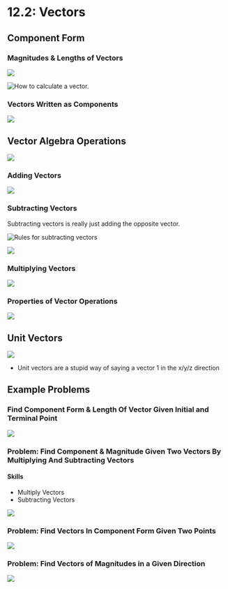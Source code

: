 # 12.2: Vectors

## Component Form

### Magnitudes & Lengths of Vectors

![](<../../../../.gitbook/assets/image (284).png>)

![How to calculate a vector. ](<../../../../.gitbook/assets/image (316).png>)

### Vectors Written as Components

![](<../../../../.gitbook/assets/image (345).png>)

## Vector Algebra Operations

![](<../../../../.gitbook/assets/image (292).png>)

### Adding Vectors

![](<../../../../.gitbook/assets/image (281).png>)

### Subtracting Vectors

Subtracting vectors is really just adding the opposite vector.&#x20;

![Rules for subtracting vectors](<../../../../.gitbook/assets/image (324).png>)

![](<../../../../.gitbook/assets/image (337).png>)

### Multiplying Vectors

![](<../../../../.gitbook/assets/image (331).png>)

### Properties of Vector Operations

![](<../../../../.gitbook/assets/image (303).png>)

## Unit Vectors

![](<../../../../.gitbook/assets/image (311).png>)

* Unit vectors are a stupid way of saying a vector 1 in the x/y/z direction



## Example Problems

### Find Component Form & Length Of Vector Given Initial and Terminal Point

![](<../../../../.gitbook/assets/image (326).png>)

### Problem: Find Component & Magnitude Given Two Vectors By Multiplying And Subtracting Vectors

#### Skills

* Multiply Vectors
* Subtracting Vectors

![](<../../../../.gitbook/assets/image (258) (2) (2) (2) (2) (2) (2) (2) (2) (1).png>)

### Problem: Find Vectors In Component Form Given Two Points

![](<../../../../.gitbook/assets/image (288).png>)

### Problem: Find Vectors of Magnitudes in a Given Direction

![](<../../../../.gitbook/assets/image (305).png>)

